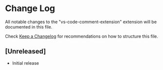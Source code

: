 # Change Log

All notable changes to the "vs-code-comment-extension" extension will be documented in this file.

Check [Keep a Changelog](http://keepachangelog.com/) for recommendations on how to structure this file.

## [Unreleased]

- Initial release